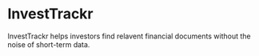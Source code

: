 # InvestTrackr

InvestTrackr helps investors find relavent financial documents without the noise of short-term data.